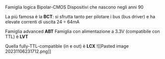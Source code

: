 Famiglia logica Bipolar-CMOS
Dispositivi che nascono negli anni 90

La più famosa è la **BCT**: si sfrutta tanto per pilotare i bus (bus driver) e ha elevate correnti di uscita $24 \div 64 \text{mA}$

Famiglia advanced **ABT**
Famiglia con alimentazione a $3.3\text{V}$ (compatibile con TTL) è **LVT**

Quella fully-TTL-compatible (in e out) è **LCX**
![[Pasted image 20231106231712.png]]